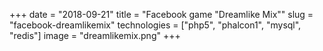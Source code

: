 +++ 
date = "2018-09-21"
title = "Facebook game \"Dreamlike Mix\""
slug = "facebook-dreamlikemix"
technologies = ["php5", "phalcon1", "mysql", "redis"]
image = "dreamlikemix.png"
+++
